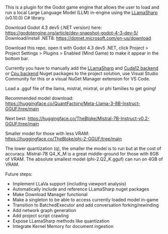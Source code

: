 This is a plugin for the Godot game engine that allows the user to load and run a local Large Language Model (LLM) in-engine using the [LLamaSharp](https://github.com/SciSharp/LLamaSharp) (v0.10.0) C# library.

Download Godot 4.3 dev5 (.NET version) here: https://godotengine.org/article/dev-snapshot-godot-4-3-dev-5/
Download/install .NET8: https://dotnet.microsoft.com/en-us/download

Download this repo, open it with Godot 4.3 dev5 .NET, click Project > Project Settings > Plugins > Enabled (Mind Game) to make it appear in the bottom bar.

Currently you have to manually add the [LLamaSharp](https://www.nuget.org/packages/LLamaSharp) and [Cuda12 backend](https://www.nuget.org/packages/LLamaSharp.Backend.Cuda12) or [Cpu backend](https://www.nuget.org/packages/LLamaSharp.Backend.Cpu) Nuget packages to the project solution, use Visual Studio Community for this or a visual NuGet Manager extension for VS Code.

Load a .gguf file of the llama, mistral, mixtral, or phi families to get going!

Recommended model download: https://huggingface.co/QuantFactory/Meta-Llama-3-8B-Instruct-GGUF/tree/main

Next best: https://huggingface.co/TheBloke/Mistral-7B-Instruct-v0.2-GGUF/tree/main

Smaller model for those with less VRAM: https://huggingface.co/TheBloke/phi-2-GGUF/tree/main

The lower quantization (q), the smaller the model is to run but at the cost of accuracy. Mistral-7B Q4_K_M is a great middle-ground for those with 8GB of VRAM. The absolute smallest model (phi-2.Q2_K.gguf) can run on 4GB of VRAM.

Future steps:
- Implement LLaVa support (including viewport analysis)
- Automatically include and reference LLamaSharp nuget packages
- Make Download Manager functional
- Make a singleton to be able to access currently loaded model in-game
- Transition to BatchedExecutor and add conversation forking/rewinding
- Add network graph generation
- Add project script crawling
- Expose LLamaSharp methods like quantization
- Integrate Kernel Memory for document ingestion
